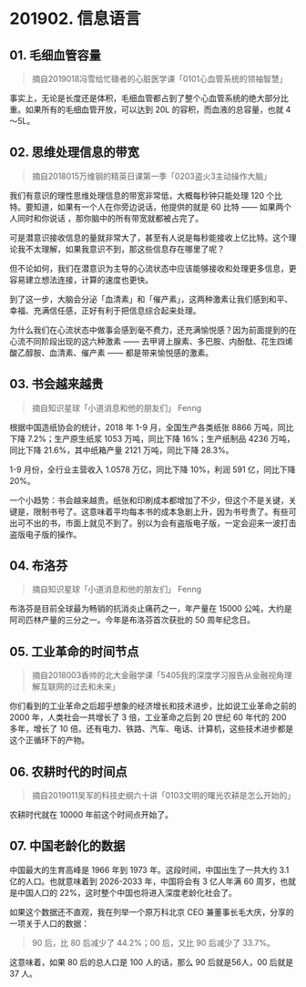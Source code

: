# 201902. 信息语言

## 01. 毛细血管容量
> 摘自2019018冯雪给忙碌者的心脏医学课「0101心血管系统的领袖智慧」

事实上，无论是长度还是体积，毛细血管都占到了整个心血管系统的绝大部分比重。如果所有的毛细血管开放，可以达到 20L 的容积，而血液的总容量，也就 4～5L。

## 02. 思维处理信息的带宽
> 摘自2018015万维钢的精英日课第一季「0203盗火3主动操作大脑」

我们有意识的理性思维处理信息的带宽非常低，大概每秒钟只能处理 120 个比特。要知道，如果有一个人在你旁边说话，他提供的就是 60 比特 —— 如果两个人同时和你说话 ，那你脑中的所有带宽就都被占完了。

可是潜意识接收信息的量就非常大了，甚至有人说是每秒能接收上亿比特。这个理论我不太理解，如果我意识不到，那这些信息存在哪里了呢？

但不论如何，我们在潜意识为主导的心流状态中应该能够接收和处理更多信息，更容易建立想法连接，计算的速度也更快。

到了这一步，大脑会分泌「血清素」和「催产素」，这两种激素让我们感到和平、幸福、充满信任感，正好有利于把信息综合起来处理。

为什么我们在心流状态中做事会感到毫不费力，还充满愉悦感？因为前面提到的在心流不同阶段出现的这六种激素 —— 去甲肾上腺素、多巴胺、内酚酞、花生四烯酸乙醇胺、血清素、催产素 —— 都是带来愉悦感的激素。


## 03. 书会越来越贵
> 摘自知识星球「小道消息和他的朋友们」 Fenng

根据中国造纸协会的统计，2018 年 1-9 月，全国生产各类纸张 8866 万吨，同比下降 7.2%；生产原生纸浆 1053 万吨，同比下降 16%；生产纸制品 4236 万吨，同比下降 21.6%，其中纸箱产量 2121 万吨，同比下降 28.3%。

1-9 月份，全行业主营收入 1.0578 万亿，同比下降 10%，利润 591 亿，同比下降 20%。

一个小趋势：书会越来越贵。纸张和印刷成本都增加了不少，但这个不是关键，关键是，限制书号了。这意味着平均每本书的成本急剧上升，因为书号贵了。有些可出可不出的书，市面上就见不到了。别以为会有盗版电子版，一定会迎来一波打击盗版电子版的操作。

## 04. 布洛芬
> 摘自知识星球「小道消息和他的朋友们」 Fenng

布洛芬是目前全球最为畅销的抗消炎止痛药之一，年产量在 15000 公吨，大约是阿司匹林产量的三分之一。今年是布洛芬首次获批的 50 周年纪念日。

## 05. 工业革命的时间节点
> 摘自2018003香帅的北大金融学课「5405我的深度学习报告从金融视角理解互联网的过去和未来」

你们看到的工业革命之后超乎想象的经济增长和技术进步，比如说工业革命之前的 2000 年，人类社会一共增长了 3 倍，工业革命之后到 20 世纪 60 年代的 200 多年，增长了 10 倍。还有电力、铁路、汽车、电话、计算机，这些技术进步都是这个正循环下的产物。

## 06. 农耕时代的时间点
> 摘自2019011吴军的科技史纲六十讲「0103文明的曙光农耕是怎么开始的」

农耕时代就在 10000 年前这个时间点开始了。

## 07. 中国老龄化的数据

中国最大的生育高峰是 1966 年到 1973 年。这段时间，中国出生了一共大约 3.1 亿的人口。也就意味着到 2026-2033 年，中国将会有 3 亿人年满 60 周岁，也就是中国人口的 22%，这时整个中国也将进入深度老龄化社会了。

如果这个数据还不直观，我在列举一个原万科北京 CEO 兼董事长毛大庆，分享的一项关于人口的数据：

> 90 后，比 80 后减少了 44.2%；00 后，又比 90 后减少了 33.7%。

这意味着，如果 80 后的总人口是 100 人的话，那么 90 后就是56人，00 后就是 37 人。




